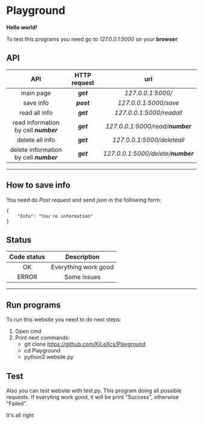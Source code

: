 # Playground

**Hello world!**

To test this programs you need go to *127.0.0.1:5000* on your **browser**

## API

**API** | **HTTP request** |**url**
:-:|:-:|:-:|
main page | ***get*** |  *127.0.0.1:5000/*
save info | ***post*** |*127.0.0.1:5000/save*
read all info | ***get*** |*127.0.0.1:5000/readall*
read information by cell ***number*** | ***get*** | *127.0.0.1:5000/read/**number***
delete all info | ***get*** |*127.0.0.1:5000/deleteall*
delete information by cell ***number*** | ***get*** |*127.0.0.1:5000/delete/**number***
---

## How to save info

You need do *Post request* and send *json* in the following form:
```
{
    "Info": "You're information"
}
```
## Status

**Code status** | **Description**
:-:|:-:|
OK|Everything work good|
ERROR|Some issues|
---

## Run programs
 
To run this website you need to do next steps:
1. Open cmd
2. Print next commands:
    - git clone https://github.com/KiLeXcs/Playground
    - cd Playground
    - python3 website.py

## Test
Also you can test website with test.py.
This program doing all possible requests. If everyting work good, it will be print "Success", otherwise "Failed".

It's all right
